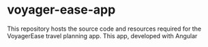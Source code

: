 # voyager-ease-app
This repository hosts the source code and resources required for the VoyagerEase travel planning app. This app, developed with Angular
